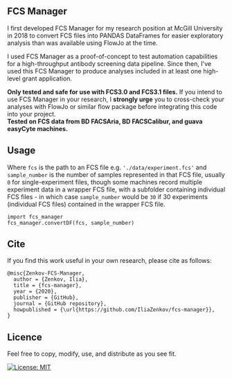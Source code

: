 ## FCS Manager
I first developed FCS Manager for my research position at McGill University in 2018 to convert FCS files into PANDAS DataFrames for easier exploratory analysis than was available using FlowJo at the time. 

I used FCS Manager as a proof-of-concept to test automation capabilities for a high-throughput antibody screening data pipeline. Since then, I've used this FCS Manager to produce analyses included in at least one high-level grant application. 

**Only tested and safe for use with FCS3.0 and FCS3.1 files.** If you intend to use FCS Manager in your research, I **strongly urge** you to cross-check your analyses with FlowJo or similar flow package before integrating this code into your project. </br>**Tested on FCS data from BD FACSAria, BD FACSCalibur, and guava easyCyte machines.**

## Usage
Where ```fcs``` is the path to an FCS file e.g. ```'./data/experiment.fcs'``` and ```sample_number``` is the number of samples represented in that FCS file, usually ```0``` for single-experiment files, though some machines record multiple experiment data in a wrapper FCS file, with a subfolder containing individual FCS files - in which case ```sample_number``` would be ```30``` if 30 experiments (individual FCS files) contained in the wrapper FCS file.

```
import fcs_manager
fcs_manager.convertDF(fcs, sample_number)
```

## Cite
If you find this work useful in your own research, please cite as follows:

```
@misc{Zenkov-FCS-Manager,
  author = {Zenkov, Ilia},
  title = {fcs-manager},
  year = {2020},
  publisher = {GitHub},
  journal = {GitHub repository},
  howpublished = {\url{https://github.com/IliaZenkov/fcs-manager}},
}
```
## Licence
Feel free to copy, modify, use, and distribute as you see fit.

[![License: MIT](https://img.shields.io/badge/License-MIT-yellow.svg)](https://github.com/IliaZenkov/fcs-manager/blob/master/LICENSE)
